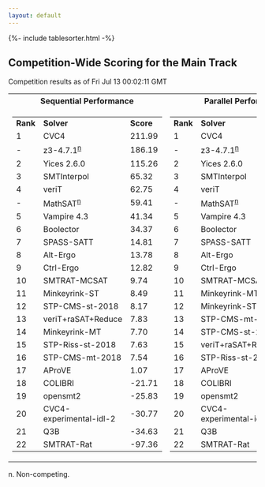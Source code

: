 ```yaml
---
layout: default
---
```

{%- include tablesorter.html -%}

## Competition-Wide Scoring for the Main Track

Competition results as of Fri Jul 13 00:02:11 GMT


<table>
<tr>
  <th align="center">Sequential Performance</th>
  <th align="center">Parallel Performance</th>
</tr>
<tr class="center">
<td>
  <table>
  <tr> <td><b>Rank</b></td> <td><b>Solver</b></td><td><b>Score</b></td></tr>
  <tr class="center"><td>1</td><td>CVC4</td><td>211.99</td></tr>
  <tr class="center" class="non-competing-grey"><td> - </td><td>z3-4.7.1<sup><a href="#fn">n</a></sup></td><td>186.19</td></tr>
  <tr class="center"><td>2</td><td>Yices 2.6.0</td><td>115.26</td></tr>
  <tr class="center"><td>3</td><td>SMTInterpol</td><td>65.32</td></tr>
  <tr class="center"><td>4</td><td>veriT</td><td>62.75</td></tr>
  <tr class="center" class="non-competing-grey"><td> - </td><td>MathSAT<sup><a href="#fn">n</a></sup></td><td>59.41</td></tr>
  <tr class="center"><td>5</td><td>Vampire 4.3</td><td>41.34</td></tr>
  <tr class="center"><td>6</td><td>Boolector</td><td>34.37</td></tr>
  <tr class="center"><td>7</td><td>SPASS-SATT</td><td>14.81</td></tr>
  <tr class="center"><td>8</td><td>Alt-Ergo</td><td>13.78</td></tr>
  <tr class="center"><td>9</td><td>Ctrl-Ergo</td><td>12.82</td></tr>
  <tr class="center"><td>10</td><td>SMTRAT-MCSAT</td><td>9.74</td></tr>
  <tr class="center"><td>11</td><td>Minkeyrink-ST</td><td>8.49</td></tr>
  <tr class="center"><td>12</td><td>STP-CMS-st-2018</td><td>8.17</td></tr>
  <tr class="center"><td>13</td><td>veriT+raSAT+Reduce</td><td>7.83</td></tr>
  <tr class="center"><td>14</td><td>Minkeyrink-MT</td><td>7.70</td></tr>
  <tr class="center"><td>15</td><td>STP-Riss-st-2018</td><td>7.63</td></tr>
  <tr class="center"><td>16</td><td>STP-CMS-mt-2018</td><td>7.54</td></tr>
  <tr class="center"><td>17</td><td>AProVE</td><td>1.07</td></tr>
  <tr class="center"><td>18</td><td>COLIBRI</td><td>-21.71</td></tr>
  <tr class="center"><td>19</td><td>opensmt2</td><td>-25.83</td></tr>
  <tr class="center"><td>20</td><td>CVC4-experimental-idl-2</td><td>-30.77</td></tr>
  <tr class="center"><td>21</td><td>Q3B</td><td>-34.63</td></tr>
  <tr class="center"><td>22</td><td>SMTRAT-Rat</td><td>-97.36</td></tr>
  </table>
</td>
<td>
  <table>
  <tr> <td><b>Rank</b></td> <td><b>Solver</b></td><td><b>Score</b></td></tr>
  <tr class="center"><td>1</td><td>CVC4</td><td>211.99</td></tr>
  <tr class="center" class="non-competing-grey"><td> - </td><td>z3-4.7.1<sup><a href="#fn">n</a></sup></td><td>186.19</td></tr>
  <tr class="center"><td>2</td><td>Yices 2.6.0</td><td>115.26</td></tr>
  <tr class="center"><td>3</td><td>SMTInterpol</td><td>65.38</td></tr>
  <tr class="center"><td>4</td><td>veriT</td><td>62.75</td></tr>
  <tr class="center" class="non-competing-grey"><td> - </td><td>MathSAT<sup><a href="#fn">n</a></sup></td><td>59.41</td></tr>
  <tr class="center"><td>5</td><td>Vampire 4.3</td><td>47.88</td></tr>
  <tr class="center"><td>6</td><td>Boolector</td><td>34.44</td></tr>
  <tr class="center"><td>7</td><td>SPASS-SATT</td><td>14.81</td></tr>
  <tr class="center"><td>8</td><td>Alt-Ergo</td><td>13.88</td></tr>
  <tr class="center"><td>9</td><td>Ctrl-Ergo</td><td>13.32</td></tr>
  <tr class="center"><td>10</td><td>SMTRAT-MCSAT</td><td>9.74</td></tr>
  <tr class="center"><td>11</td><td>Minkeyrink-MT</td><td>8.76</td></tr>
  <tr class="center"><td>12</td><td>Minkeyrink-ST</td><td>8.49</td></tr>
  <tr class="center"><td>13</td><td>STP-CMS-mt-2018</td><td>8.46</td></tr>
  <tr class="center"><td>14</td><td>STP-CMS-st-2018</td><td>8.17</td></tr>
  <tr class="center"><td>15</td><td>veriT+raSAT+Reduce</td><td>7.83</td></tr>
  <tr class="center"><td>16</td><td>STP-Riss-st-2018</td><td>7.63</td></tr>
  <tr class="center"><td>17</td><td>AProVE</td><td>1.07</td></tr>
  <tr class="center"><td>18</td><td>COLIBRI</td><td>-21.71</td></tr>
  <tr class="center"><td>19</td><td>opensmt2</td><td>-25.83</td></tr>
  <tr class="center"><td>20</td><td>CVC4-experimental-idl-2</td><td>-30.77</td></tr>
  <tr class="center"><td>21</td><td>Q3B</td><td>-34.63</td></tr>
  <tr class="center"><td>22</td><td>SMTRAT-Rat</td><td>-97.36</td></tr>
  </table>
</td>
</tr>
</table>

<span id="fn"> n. Non-competing. </span>

